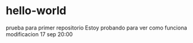 # hello-world
prueba para primer repositorio
Estoy probando para ver como funciona
modificacion 17 sep 20:00
